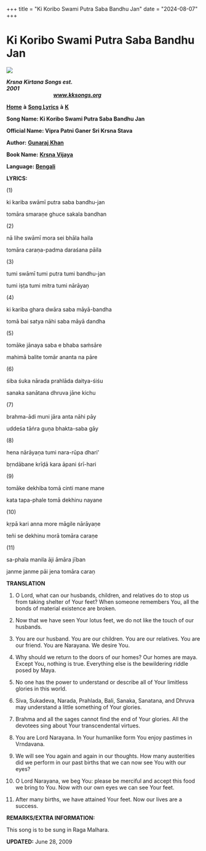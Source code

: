 +++
title = "Ki Koribo Swami Putra Saba Bandhu Jan"
date = "2024-08-07"
+++

# Ki Koribo Swami Putra Saba Bandhu Jan
**[![](http://kksongs.org/image_files/image002.jpg)](http://kksongs.org/)**

**_Krsna_** **_Kirtana Songs est. 2001_**                                                                                                                                                      **_www.kksongs.org_**

**[Home](http://kksongs.org/)** **à** **[Song Lyrics](http://kksongs.org/lyrics.html)** **à** **[K](http://kksongs.org/songs/song_k.html)**

**Song Name: Ki Koribo Swami Putra Saba Bandhu Jan**

**Official Name: Vipra Patni Ganer Sri Krsna Stava**

**Author:** [**Gunaraj** **Khan**](http://kksongs.org/authors/list/gunaraj.html)

**Book Name:** [**Krsna** **Vijaya**](http://kksongs.org/authors/krsnavijaya.html)

**Language:** [**Bengali**](http://kksongs.org/language/list/bengali.html)

**LYRICS:**

(1)

ki kariba swāmī putra saba bandhu-jan

tomāra smaraṇe ghuce sakala bandhan

(2)

nā lihe swāmī mora sei bhāla haila

tomāra caraṇa-padma daraśana pāila

(3)

tumi swāmī tumi putra tumi bandhu-jan

tumi iṣṭa tumi mitra tumi nārāyaṇ

(4)

ki kariba ghara dwāra saba māyā-bandha

tomā bai satya nāhi saba māyā dandha

(5)

tomāke jānaya saba e bhaba saḿsāre

mahimā balite tomār ananta na pāre

(6)

śiba śuka nārada prahlāda daitya-śiśu

sanaka sanātana dhruva jāne kichu

(7)

brahma-ādi muni jāra anta nāhi pāy

uddeśa tāńra guṇa bhakta-saba gāy

(8)

hena nārāyaṇa tumi nara-rūpa dhari'

bṛndābane krīḍā kara āpani śrī-hari

(9)

tomāke dekhiba tomā cinti mane mane

kata tapa-phale tomā dekhinu nayane

(10)

kṛpā kari anna more māgile nārāyaṇe

teñi se dekhinu morā tomāra caraṇe

(11)

sa-phala manila āji āmāra jīban

janme janme pāi jena tomāra caraṇ

**TRANSLATION**

1) O Lord, what can our husbands, children, and relatives do to stop us from taking shelter of Your feet? When someone remembers You, all the bonds of material existence are broken.

2) Now that we have seen Your lotus feet, we do not like the touch of our husbands.

3) You are our husband. You are our children. You are our relatives. You are our friend. You are Narayana. We desire You.

4) Why should we return to the doors of our homes? Our homes are maya. Except You, nothing is true. Everything else is the bewildering riddle posed by Maya.

5) No one has the power to understand or describe all of Your limitless glories in this world.

6) Siva, Sukadeva, Narada, Prahlada, Bali, Sanaka, Sanatana, and Dhruva may understand a little something of Your glories.

7) Brahma and all the sages cannot find the end of Your glories. All the devotees sing about Your transcendental virtues.

8) You are Lord Narayana. In Your humanlike form You enjoy pastimes in Vrndavana.

9) We will see You again and again in our thoughts. How many austerities did we perform in our past births that we can now see You with our eyes?

10) O Lord Narayana, we beg You: please be merciful and accept this food we bring to You. Now with our own eyes we can see Your feet.

11) After many births, we have attained Your feet. Now our lives are a success.

**REMARKS/EXTRA INFORMATION:**

This song is to be sung in Raga Malhara.

**UPDATED:** June 28, 2009
